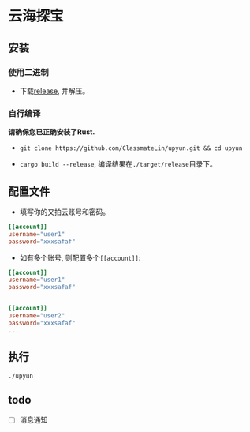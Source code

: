 # 云海探宝


## 安装


### 使用二进制

- 下载[release](https://github.com/ClassmateLin/upyun/releases), 并解压。


### 自行编译

**请确保您已正确安装了Rust.**

- `git clone https://github.com/ClassmateLin/upyun.git && cd upyun`

- `cargo build --release`, 编译结果在`./target/release`目录下。


## 配置文件

- 填写你的又拍云账号和密码。
  
```toml
[[account]]
username="user1"
password="xxxsafaf"
```

- 如有多个账号, 则配置多个`[[account]]`:
```toml
[[account]]
username="user1"
password="xxxsafaf"


[[account]]
username="user2"
password="xxxsafaf"
...
```

## 执行

`./upyun`



## todo

- [ ] 消息通知